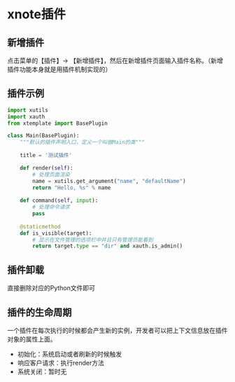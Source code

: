 # xnote插件

## 新增插件

点击菜单的【插件】-> 【新增插件】，然后在新增插件页面输入插件名称。（新增插件功能本身就是用插件机制实现的）

## 插件示例

```python
import xutils
import xauth
from xtemplate import BasePlugin

class Main(BasePlugin):
    """默认的插件声明入口，定义一个叫做Main的类"""
    
    title = '测试插件'

    def render(self):
        # 处理页面渲染
        name = xutils.get_argument("name", "defaultName")
        return "Hello, %s" % name
        
    def command(self, input):
        # 处理命令请求
        pass
    
    @staticmethod
    def is_visible(target):
        # 显示在文件管理的选项栏中并且只有管理员能看到
        return target.type == "dir" and xauth.is_admin()
```

## 插件卸载

直接删除对应的Python文件即可

## 插件的生命周期

一个插件在每次执行的时候都会产生新的实例，开发者可以把上下文信息放在插件对象的属性上面。

- 初始化：系统启动或者刷新的时候触发
- 响应客户请求：执行render方法
- 系统关闭：暂时无
